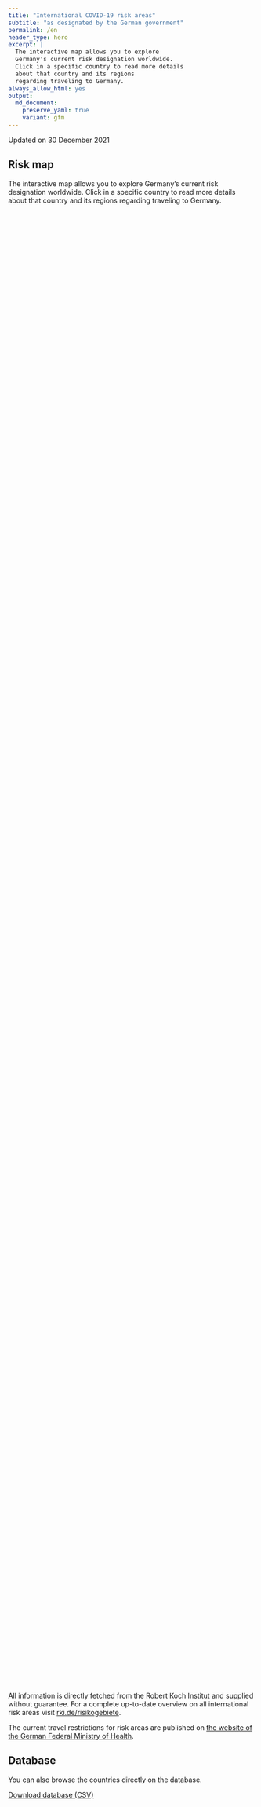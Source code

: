 ```yaml
---
title: "International COVID-19 risk areas"
subtitle: "as designated by the German government"
permalink: /en
header_type: hero
excerpt: |
  The interactive map allows you to explore
  Germany's current risk designation worldwide.
  Click in a specific country to read more details
  about that country and its regions
  regarding traveling to Germany.
always_allow_html: yes
output: 
  md_document:
    preserve_yaml: true
    variant: gfm
---
```


<!-- Modify _R/index_es.Rmd file instead -->

<p class="text-right font-weight-bold">

Updated on 30 December 2021

</p>

## Risk map

The interactive map allows you to explore Germany’s current risk
designation worldwide. Click in a specific country to read more details
about that country and its regions regarding traveling to Germany.

<div id="leaflet" class="leaflet html-widget" style="width:100%;height:75vh;">

</div>

<script src="https://corona-atlas.de/assets/data/locale_en.js"></script>

<script src="https://corona-atlas.de/assets/js/map.js"></script>

All information is directly fetched from the Robert Koch Institut and
supplied without guarantee. For a complete up-to-date overview on all
international risk areas visit
[rki.de/risikogebiete](https://rki.de/risikogebiete).

The current travel restrictions for risk areas are published on [the
website of the German Federal Ministry of
Health](https://www.bundesgesundheitsministerium.de/en/coronavirus/current-information-for-travellers).

## Database

You can also browse the countries directly on the database.

<div id="reactable" class="reactable html-widget" style="width:auto;height:auto;"></div>
<script type="application/json" data-for="reactable">{"x":{"tag":{"name":"Reactable","attribs":{"data":{"Country/Region":["Afghanistan","Angola","Albania","Andorra","United Arab Emirates","Argentina","Armenia","Antigua and Barbuda","Australia","Austria","Azerbaijan","Burundi","Belgium","Benin","Burkina Faso","Bangladesh","Bulgaria","Bahrain","Bahamas","Bosnia and Herzegovina","Belarus","Belize","Bolivia","Brazil","Barbados","Brunei","Bhutan","Botswana","Central African Republic","Canada","Switzerland","Chile","China","Cote D'Ivoire","Cameroon","Democratic Republic of The Congo","Congo","Colombia","Comoros","Cape Verde","Costa Rica","Cuba","Cyprus","Czechia","Germany","Djibouti","Dominica","Denmark","Dominican Republic","Algeria","Ecuador","Egypt","Eritrea","Spain","Estonia","Ethiopia","Finland","Fiji","France","Micronesia","Gabon","United Kingdom","Georgia","Ghana","Guinea","Gambia","Guinea-Bissau","Equatorial Guinea","Greece","Grenada","Guatemala","Guyana","Hong Kong","Honduras","Croatia","Haiti","Hungary","Indonesia","India","Ireland","Iran","Iraq","Iceland","Israel","Italy","Jamaica","Jordan","Japan","Kazakhstan","Kenya","Kyrgyzstan","Cambodia","Kiribati","Saint Kitts and Nevis","South Korea","Kuwait","Laos","Lebanon","Liberia","Libya","Saint Lucia","Liechtenstein","Sri Lanka","Lesotho","Lithuania","Luxembourg","Latvia","Morocco","Monaco","Moldova","Madagascar","Maldives","Mexico","Marshall Islands","North Macedonia","Mali","Malta","Myanmar/Burma","Montenegro","Mongolia","Mozambique","Mauritania","Mauritius","Malawi","Malaysia","Namibia","Niger","Nigeria","Nicaragua","Niue","Netherlands","Norway","Nepal","Nauru","New Zealand","Oman","Pakistan","Panama","Peru","Philippines","Palau","Papua New Guinea","Poland","North Korea","Portugal","Paraguay","Qatar","Romania","Russian Federation","Rwanda","Saudi Arabia","Sudan","Senegal","Singapore","Solomon Islands","Sierra Leone","El Salvador","San Marino","Somalia","Serbia","South Sudan","Sao Tome and Principe","Suriname","Slovakia","Slovenia","Sweden","Eswatini","Seychelles","Syria","Chad","Togo","Thailand","Tajikistan","Turkmenistan","Timor-Leste","Tonga","Trinidad and Tobago","Tunisia","Turkey","Tuvalu","United Republic of Tanzania","Uganda","Ukraine","Uruguay","United States","Uzbekistan","Vatican City","Saint Vincent and The Grenadines","Venezuela","Vietnam","Vanuatu","Samoa","Kosovo","Yemen","South Africa","Zambia","Zimbabwe"],"Risk level":["Not risk area","Not risk area","Not risk area","High risk area","Not risk area","Not risk area","Not risk area","Not risk area","Not risk area","Not risk area","Not risk area","High risk area","High risk area","Not risk area","Not risk area","Not risk area","Not risk area","Not risk area","Not risk area","Not risk area","High risk area","Not risk area","Not risk area","Not risk area","High risk area","Not risk area","Not risk area","Not risk area","Not risk area","High risk area","High risk area","Not risk area","Not risk area","Not risk area","High risk area","Not risk area","High risk area","Not risk area","Not risk area","Not risk area","Not risk area","Not risk area","High risk area","High risk area",null,"Not risk area","High risk area","High risk area","Not risk area","Not risk area","Not risk area","High risk area","Not risk area","High risk area","Not risk area","High risk area","High risk area","Not risk area","High risk area","Not risk area","Not risk area","Not risk area","High risk area","Not risk area","Not risk area","Not risk area","Not risk area","Not risk area","High risk area","Not risk area","Not risk area","Not risk area","Not risk area","Not risk area","High risk area","High risk area","High risk area","Not risk area","Not risk area","High risk area","Not risk area","Not risk area","Not risk area","Not risk area","High risk area","Not risk area","High risk area","Not risk area","Not risk area","Not risk area","Not risk area","Not risk area","Not risk area","Not risk area","Not risk area","Not risk area","High risk area","High risk area","Not risk area","High risk area","Not risk area","High risk area","Not risk area","Not risk area","High risk area","Not risk area","Not risk area","Not risk area","High risk area","Not risk area","Not risk area","Not risk area","High risk area","Not risk area","Not risk area","Not risk area","High risk area","Not risk area","High risk area","Not risk area","Not risk area","Not risk area","Not risk area","Not risk area","Not risk area","Not risk area","Not risk area","Not risk area","Not risk area","Not risk area","High risk area","High risk area","Not risk area","Not risk area","Not risk area","Not risk area","Not risk area","Not risk area","Not risk area","Not risk area","Not risk area","High risk area","High risk area","High risk area","High risk area","Not risk area","Not risk area","Not risk area","High risk area","Not risk area","Not risk area","High risk area","Not risk area","Not risk area","Not risk area","Not risk area","Not risk area","High risk area","Not risk area","Not risk area","Not risk area","Not risk area","Not risk area","High risk area","High risk area","Not risk area","Not risk area","High risk area","High risk area","Not risk area","Not risk area","Not risk area","High risk area","High risk area","Not risk area","Not risk area","High risk area","Not risk area","High risk area","Not risk area","High risk area","Not risk area","High risk area","Not risk area","High risk area","Not risk area","Not risk area","Not risk area","High risk area","High risk area","Not risk area","Not risk area","Not risk area","High risk area","Not risk area","Not risk area","Not risk area"],"Details":[null,null,null,"since 19 Dec 2021",null,null,null,null,null,null,null,"since 26 Sep 2021","since 21 Nov 2021",null,null,null,null,null,null,null,"since 03 Oct 2021",null,null,null,"since 19 Sep 2021",null,null,null,null,"since 01 Jan 2022","since 05 Dec 2021",null,null,null,"since 24 Oct 2021",null,"since 24 Oct 2021",null,null,null,null,null,"since 25 Dec 2021","since 14 Nov 2021",null,null,"since 22 Aug 2021","since 19 Dec 2021",null,null,null,"since 24 Jan 2021",null,"since 25 Dec 2021",null,"since 26 Sep 2021","since 25 Dec 2021",null,"since 19 Dec 2021",null,null,null,"since 25 Jul 2021",null,null,null,null,null,"since 21 Nov 2021",null,null,null,null,null,"since 24 Oct 2021","since 08 Aug 2021","since 14 Nov 2021",null,null,"since 21 Nov 2021",null,null,null,null,"since 01 Jan 2022",null,"since 05 Dec 2021",null,null,null,null,null,null,null,null,null,"since 14 Nov 2021","since 19 Dec 2021",null,"since 18 Jul 2021",null,"since 05 Dec 2021",null,null,"since 03 Oct 2021",null,null,null,"since 25 Dec 2021",null,null,null,"since 08 Aug 2021",null,null,null,"since 01 Jan 2022",null,"since 15 Aug 2021",null,null,null,null,null,null,null,null,null,null,null,"since 21 Nov 2021. The risk designation applies to the following regions: -Bonaire, since 27 Jul 2021; -Saba, since 27 Jul 2021; -Sint Eustatius, since 27 Jul 2021","since 19 Dec 2021",null,null,null,null,null,null,null,null,null,"since 08 Aug 2021","since 05 Dec 2021","since 08 Aug 2021","since 25 Dec 2021",null,null,null,"since 07 Jul 2021",null,null,"since 31 Jan 2021",null,null,null,null,null,"since 01 Jan 2022",null,null,null,null,null,"since 31 Oct 2021","since 26 Sep 2021",null,null,"since 14 Feb 2021","since 31 Jan 2021",null,null,null,"since 08 Aug 2021","since 08 Aug 2021",null,null,"since 08 Aug 2021",null,"since 17 Aug 2021",null,"since 14 Mar 2021",null,"since 10 Oct 2021",null,"since 25 Dec 2021",null,null,null,"since 19 Sep 2021","since 15 Aug 2021",null,null,null,"since 10 Oct 2021",null,null,null]},"columns":[{"accessor":"Country/Region","name":"Country/Region","type":"character"},{"accessor":"Risk level","name":"Risk level","type":"character"},{"accessor":"Details","name":"Details","type":"character"}],"filterable":true,"searchable":true,"defaultPageSize":10,"showPageSizeOptions":true,"pageSizeOptions":[10,25,50,100],"paginationType":"jump","showPageInfo":true,"minRows":1,"striped":true,"dataKey":"c9019c6340b701bd625444ee5c6facf0","key":"c9019c6340b701bd625444ee5c6facf0"},"children":[]},"class":"reactR_markup"},"evals":[],"jsHooks":[]}</script>

<p class="text-center my-5">

<a href="assets/dist/db_countries_risk_en.csv" class="btn btn-primary">Download
database (CSV)</a>

</p>
